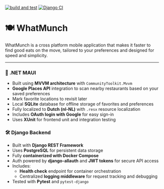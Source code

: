 [![build and test](https://github.com/clashmar/WhatMunch/actions/workflows/dotnet.yml/badge.svg)](https://github.com/clashmar/WhatMunch/actions/workflows/dotnet.yml)
[![Django CI](https://github.com/clashmar/WhatMunch/actions/workflows/django.yml/badge.svg)](https://github.com/clashmar/WhatMunch/actions/workflows/django.yml)

# 🍽️ WhatMunch
WhatMunch is a cross platform mobile application that makes it faster to find good eats on the move, tailored to your preferences and designed for speed and simplicity.

---

### 🧭 .NET MAUI
- Built using **MVVM architecture** with `CommunityToolkit.Mvvm`
- **Google Places API** integration to scan nearby restaurants based on your saved preferences
- Mark favorite locations to revisit later
- Local **SQLite** database for offline storage of favorites and preferences
- Fully localized to **Dutch (nl-NL)** with `.resx` resource localization
- Includes **OAuth login with Google** for easy sign-in
- Uses **XUnit** for frontend unit and integration testing

### 🛠️ Django Backend
- Built with **Django REST Framework**
- Uses **PostgreSQL** for persistent data storage
- Fully **containerized with Docker Compose**
- Auth powered by **django-allauth** and **JWT tokens** for secure API access
- Includes:
  - **Health check** endpoint for container orchestration
  - Centralized **logging middleware** for request tracking and debugging
- Tested with **Pytest** and `pytest-django`
